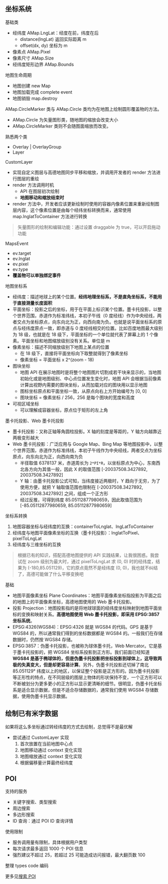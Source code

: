 ## 坐标系统
基础类
* 经纬度 AMap.LngLat：经度在前，纬度在后
  * distance(lngLat) 返回实际距离 m
  * offset(dx, dy) 坐标为 m
* 像素点 AMap.Pixel
* 像素尺寸 AMap.Size
* 经纬度矩形边界 AMap.Bounds

地图生命周期
* 地图创建 new Map
* 地图加载完成 complete event
* 地图销毁 map.destroy

AMap.CircleMarker 类与 AMap.Circle 类均为在地图上绘制圆形覆盖物的方法。
* AMap.Circle 为矢量图形类，随地图的缩放会改变大小
* AMap.CircleMarker 类则不会随图面缩放而改变。

熟悉两个类
* Overlay | OverlayGroup
* Layer

CustomLayer
* 实现自定义图层与高德地图同步平移和缩放，并调用开发者的 render 方法进行图层的重绘
* render 方法调用时机
  * API 在图层初次绘制
  * **地图移动和缩放结束时**
* render 方法中，开发者应该更新绘制时使用的容器内像素位置来重新绘制图层内容，这个像素位置是由每个经纬坐标转换而来，通常使用 map.lnglatToContainer 方法进行转换

> 矢量图形的绘制和编辑功能：通过设置 draggable 为 true，可以开启拖动功能

MapsEvent
* ev.target
* ev.lnglat
* ev.pixel
* ev.type
* **覆盖物可以单独绑定事件**

地图坐标系
* 经纬度：描述地球上的某个位置。**经纬地理坐标系，不是直角坐标系，不能用于直接测量长度面积**
* 平面坐标：投影之后的坐标，用于在平面上标识某个位置。墨卡托投影，以整个世界范围，赤道作为标准纬线，本初子午线（0 度经线）作为中央经线，两者交点为坐标原点，向东向北为正，向西向南为负。也就是说平面坐标系的原点与经纬度原点一致，即赤道与 0 度经线相交的位置。比如百度地图最大级别为 18 级，也就是在 18 级下，平面坐标的一个单位就代表了屏幕上的 1 个像素。平面坐标和地图缩放级别没有关系。单位是 m
* 像素坐标：描述不同缩放级别下地图上某点的位置
  * 在 18 级下，直接将平面坐标向下取整就得到了像素坐标
  * 像素坐标 = 平面坐标 x 2^(zoom - 18)
* 图块坐标
  * 地图 API 在展示地图时是将整个地图图片切割成若干块来显示的，当地图初始化或是地图级别、中心点位置发生变化时，地图 API 会根据当前像素计算出视野内需要的图块坐标，从而加载对应的图块用以显示地图
  * 图标坐标原点和平面坐标一致，从原点向右上方开始编号为 [0, 0]
  * 图块坐标 = 像素坐标 / 256，256 是每个图块的宽度和高度
* 可视区域坐标
  * 可以理解成容器坐标，原点位于矩形的左上角

墨卡托投影、Web 墨卡托投影
* 墨卡托投影：又称正轴等角圆柱投影。X 轴的刻度是等距的，Y 轴方向越靠近两极变形越大
* Web 墨卡托投影：广泛应用与 Google Map、Bing Map 等地图投影中，以整个世界范围，赤道作为标准纬线，本初子午线作为中央经线，两者交点为坐标原点，向东向北为正，向西向南为负
  * 半径取值 6378137 米，赤道周长为 `2*PI*R`，以坐标原点为中心，东南西北各方向为其值一般，因此 X 的取值范围 [-20037508.3427892, 20037508.3427892]
  * Y 轴：由墨卡托投影公式可知，当纬度接近两极时，Y 趋向于无穷，为了使用方便，就把 Y 轴取值范围也限制在 [-20037508.3427892, 20037508.3427892] 之间，组成一个正方形
  * 经过反推，可得到纬度 85.05112877980659，因此取值范围为 [-85.05112877980659, 85.05112877980659]

坐标系转换
1. 地图容器坐标与经纬度的互换：containerToLnglat、lngLatToContainer
2. 经纬度与地图平面像素坐标的互换（墨卡托投影）：lnglatToPixel、pixelToLngLat
3. 经纬度与三维坐标的互换

> 根据已有的知识，搭配高德地图提供的 API 实践结果，让我很困惑。我尝试在 zoom 级别为最大时，通过 pixelToLngLat 求 (0, 0) 时的经纬度，结果为 (-180,85.051129)，它的原点竟然不是经纬度 (0, 0)，我也就不纠结了，高德可能做了什么平移变换吧

基础
* 地图平面像素坐标 Plane Coordinates：地图平面像素坐标指投影为平面之后的地图上的平面像素坐标，高德地图使用的 Web 墨卡托投影。
* 投影 Projection：地图投影指的是将地球球面的经纬度坐标映射到地图平面坐标的变换和映射关系。**高德地图使用 Web 墨卡托投影，即采用 EPSG:3857 坐标系统**。
* EPSG:4326(WGS84)：EPSG:4326 就是 WGS84 的代码。GPS 是基于 WGS84 的，所以通常我们得到的坐标数据都是 WGS84 的。一般我们在存储数据时，仍然按 WGS84 存储。
* EPSG:3857：伪墨卡托投影，也被称为球体墨卡托，Web Mercator。它是基于墨卡托投影的，把 WGS84 坐标系投影到正方形。我们前面已经知道 **WGS84 是基于椭球体的，但是伪墨卡托投影把坐标投影到球体上，这导致两极的失真变大，但是却更容易计算**。另外，伪墨卡托投影还切掉了南北 85.051129° 纬度以上的地区，以保证整个投影是正方形的。因为墨卡托投影等正形性的特点，在不同层级的图层上物体的形状保持不变，一个正方形可以不断被划分为更多更小的正方形以显示更清晰的细节。很明显，伪墨卡托坐标系是适合显示数据，但是不适合存储数据的，通常我们使用 WGS84 存储数据，使用伪墨卡托显示数据。

## 绘制已有米字数据
如果将这么多坐标通过转经纬度的方式去绘制，总觉得不是最优解
* 尝试通过 CustomLayer 实现
  1. 首次放置在当前地图中心点
  2. 地图移动通过 context 变化实现
  3. 地图缩放通过 context 变化实现
  4. 根据偏移量计算最终经纬度

## POI
支持的服务
* 关键字搜索、类型搜索
* 周边搜索
* 多边形搜索
* ID 查询：通过 POI ID 查询详情

使用限制
* 服务调用量有限制，具体根据用户类型
* 每次请求最多返回 1000 个 POI 信息
* 强烈建议不超过 25，若超过 25 可能造成访问报错，最大翻页数 100

整理 types code 编码

更多见[搜索 POI](https://lbs.amap.com/api/webservice/guide/api/search)